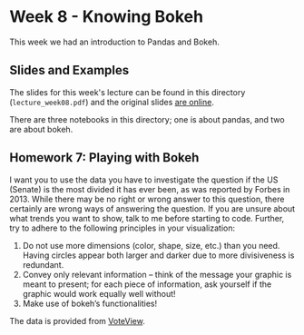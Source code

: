 # Week 8 - Knowing Bokeh

This week we had an introduction to Pandas and Bokeh.

## Slides and Examples

The slides for this week's lecture can be found in this directory (`lecture_week08.pdf`)
and the original slides [are
online](https://docs.google.com/presentation/d/1A9uDN0FtRIW7vJvNekHRxxr4LHU-AyVJDU3ahjAiRPg/edit).

There are three notebooks in this directory; one is about pandas, and two are
about bokeh.

## Homework 7: Playing with Bokeh

I want you to use the data you have to investigate the question if the US (Senate) is the most divided it has ever been, as was reported by Forbes in 2013. While there may be no right or wrong answer to this question, there certainly are wrong ways of answering the question. If you are unsure about what trends you want to show, talk to me before
starting to code. Further, try to adhere to the following principles in your visualization:
1. Do not use more dimensions (color, shape, size, etc.) than you need. Having circles appear
both larger and darker due to more divisiveness is redundant.
2. Convey only relevant information – think of the message your graphic is meant to present;
for each piece of information, ask yourself if the graphic would work equally well without!
3. Make use of bokeh’s functionalities!

The data is provided from [VoteView](https://voteview.com/).
